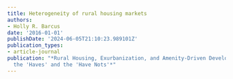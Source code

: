 ```yaml
---
title: Heterogeneity of rural housing markets
authors:
- Holly R. Barcus
date: '2016-01-01'
publishDate: '2024-06-05T21:10:23.989101Z'
publication_types:
- article-journal
publication: "*Rural Housing, Exurbanization, and Amenity-Driven Development: Contrasting
  the 'Haves' and the 'Have Nots'*"
---
```

